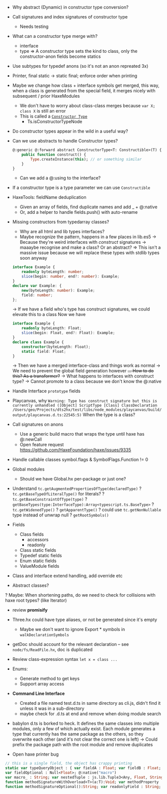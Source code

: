 - Why abstract (Dynamic) in constructor type conversion?

- Call signatures and index signatures of constructor type
	- Needs testing

- What can a constructor type merge with?
	- interface
	- type
	=> A constructor type sets the kind to class, only the constructor-anon fields become statics 

- Use subtypes for typedef anons (so it's not an anon repreated 3x)

- Printer, final static -> static final; enforce order when printing

- Maybe we change how class + interface symbols get merged, this way, when a class is generated from the special field, it merges nicely with subsequent / prior HaxeModules
	- We don't have to worry about class-class merges because `var X; class X` is still an error
	- This is called a [`Constructor Type`](https://github.com/Microsoft/TypeScript/blob/master/doc/spec.md#3.3.5)
		- Ts.isConstructorTypeNode

- Do constructor types appear in the wild in a useful way?
	
- Can we use abstracts to handle Constructor types?
	```haxe
	@:generic @:forward abstract ConstructorType<T: Constructible>(T) {
		public function construct() {
			Type.createInstance(this); // or something similar
		}
	}
	```
	- Can we add a @:using to the interface?

- If a constructor type is a type parameter we can use `Constructible`

- HaxeTools: fieldName deduplication
	- Given an array of fields, find duplicate names and add _ + @:native
	- Or, add a helper to handle fields.push() with auto-rename

- Missing constructors from typedarray classes?
	- Why are all html and lib types interfaces?
	- Maybe recognize the pattern, happens in a few places in lib.es5
	-> Because they're weird interfaces with *construct* signatures
		-> maaaybe recognise and make a class? Or an abstract?
	=> This isn't a massive issue because we will replace these types with stdlib types soon anyway

	```typescript
	interface Example {
		readonly byteLength: number;
		slice(begin: number, end?: number): Example;
	}
	declare var Example: {
		new(byteLength: number): Example;
		field: number;
	};
	```
	-> If we have a field who's type has construct signatures, we could elevate this to a class
	Now we have
	```typescript
	interface Example {
		readonly byteLength: Float;
		slice(begin: Float, end?: Float): Example;
	}
	declare class Example {
		constructor(byteLength: Float);
		static field: Float;
	}
	```
	-> Then we have a merged interface-class and things work as normal
	-> We need to prevent the global field generation however
	~~... How to do this? As a transformer?~~
	-> What happens to interfaces with construct type?
		-> Cannot promote to a class because we don't know the @:native


- Handle Interface `prototype` fields

- Playcanvas, why 
	`Warning: Type has construct signature but this is currently unhandled ([Object] ScriptType [Class] ClassDeclaration /Users/geo/Projects/dts2hx/test/libs/node_modules/playcanvas/build/output/playcanvas.d.ts:22545:5)`
	When the type is a class?

- Call signatures on anons
	- Use a generic build macro that wraps the type until haxe has @:newCall
	- Open feature request https://github.com/HaxeFoundation/haxe/issues/9335

- Handle callable classes
	symbol.flags & SymbolFlags.Function != 0

- Global modules
	- Should we have Global.hx per-package or just one?

- Understand `tc.getAugmentedPropertiesOfType(declaredType)`
? `tc.getBaseTypeOfLiteralType()` for literals?
? `tc.getBaseConstraintOfType(type)`
? `getBaseTypes(type:InterfaceType):Array<typescript.ts.BaseType>`
? `tc.getWidenedType()`
? `getApparentType()`
? could use `tc.getNonNullable` type instead of unwrap null
? `getRootSymbols()`

- Fields
	- Class fields
		- accessors
		- readonly
	- Class static fields
	- Typedef static fields
	- Enum static fields
	- ValueModule fields

- Class and interface extend handling, add override etc

- Abstract classes?

? Maybe: When shortening paths, do we need to check for collisions with haxe root types? (like Iterator)

- review __promisify__

- Three.hx could have type aliases, or not be generated since it's empty
	- Maybe we don't want to ignore Export * symbols in `walkDeclarationSymbols`

- getDoc should account for the relevant declaration – see `node/fs/ReadFile.hx`, doc is duplicated

- Review class-expression syntax `let x = class ...`

- Enums:
	- Generate method to get keys
	- Support array access

- **Command Line Interface**
	- Created a file named test.d.ts in same directory as cli.js, didn't find it unless it was in a sub-directory
	- maybe check for .d.ts at end and remove when doing module search

- babylon d.ts is borked to heck. It defines the same classes into multiple modules, only a few of which actually exist. Each module generates a type that currently has the same package as the others, so they overwrite each other (and it's not clear the correct one is left)
	-> Could prefix the package path with the root module and remove duplicates

- Open haxe printer bug
```haxe
// this is a single field, the object has crappy printing
static var typeQueryObject : { var fieldA : Float; var fieldB : Float; var fieldArrayAlias : Array<String>; @:optional
var fieldOptional : Null<Float>; @:native("macro")
var macro_ : String; var nestedTuple : js.lib.Tuple3<Any, Float, String, js.lib.Tuple2<Any, Bool, Array<Bool>>>; var computedFieldName : String; var sub : { var a : Float; var b : Float; }; function methodSignatureComplex<T:(haxe.extern.EitherType<String, Float>)>(a:Float, ?opt:String):T; @:overload(function(a:Float):Void { })
function methodSignatureWithOverload<T>(a:T):Void; var methodProperty : (a:Any) -> Void; @:optional
function methodSignatureOptional():String; var readonlyField : String; };
```